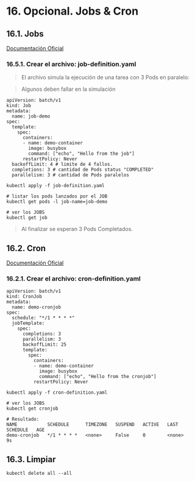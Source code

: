 # 16. Opcional. Jobs & Cron

## 16.1. Jobs
[Documentación Oficial](https://kubernetes.io/docs/concepts/workloads/controllers/job/)

### 16.5.1. Crear el archivo: job-definition.yaml
> El archivo simula la ejecución de una tarea con 3 Pods en paralelo:

> Algunos deben fallar en la simulación
```
apiVersion: batch/v1
kind: Job
metadata:
  name: job-demo
spec:
  template:
    spec:
      containers:
      - name: demo-container
        image: busybox
        command: ["echo", "Hello from the job"]
      restartPolicy: Never
  backoffLimit: 4 # limite de 4 fallos.
  completions: 3 # cantidad de Pods status "COMPLETED"
  parallelism: 3 # cantidad de Pods paralelos

```

```vim
kubectl apply -f job-definition.yaml

# listar los pods lanzados por el JOB
kubectl get pods -l job-name=job-demo

# ver los JOBS
kubectl get job
```
> Al finalizar se esperan 3 Pods Completados.

## 16.2. Cron
[Documentación Oficial](https://kubernetes.io/docs/concepts/workloads/controllers/cron-jobs/)

### 16.2.1. Crear el archivo: cron-definition.yaml
```
apiVersion: batch/v1
kind: CronJob
metadata:
  name: demo-cronjob
spec:
  schedule: "*/1 * * * *"
  jobTemplate:
    spec:
      completions: 3
      parallelism: 3
      backoffLimit: 25
      template:
        spec:
          containers:
          - name: demo-container
            image: busybox
            command: ["echo", "Hello from the cronjob"]
          restartPolicy: Never

```

```vim
kubectl apply -f cron-definition.yaml

# ver los JOBS
kubectl get cronjob

# Resultado:
NAME           SCHEDULE      TIMEZONE   SUSPEND   ACTIVE   LAST SCHEDULE   AGE
demo-cronjob   */1 * * * *   <none>     False     0        <none>          9s
```

## 16.3. Limpiar
```vim
kubectl delete all --all
```